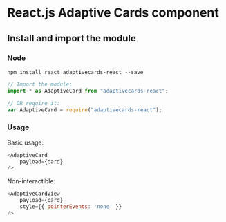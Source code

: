 # React.js Adaptive Cards component

## Install and import the module

### Node

```console
npm install react adaptivecards-react --save
```

```js
// Import the module:
import * as AdaptiveCard from "adaptivecards-react";

// OR require it:
var AdaptiveCard = require("adaptivecards-react");
```

### Usage

Basic usage:

```js
<AdaptiveCard
    payload={card}
/>
```

Non-interactible:

```js
<AdaptiveCardView
    payload={card}
    style={{ pointerEvents: 'none' }}
/>
```
